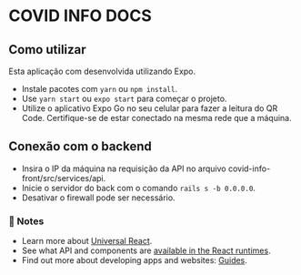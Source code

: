 # COVID INFO DOCS

## Como utilizar

Esta aplicação com desenvolvida utilizando Expo.

- Instale pacotes com `yarn` ou `npm install`.
- Use `yarn start` ou `expo start` para começar o projeto.
- Utilize o aplicativo Expo Go no seu celular para fazer a leitura do QR Code. Certifique-se de estar conectado na mesma rede que a máquina.

## Conexão com o backend

 - Insira o IP da máquina na requisição da API no arquivo covid-info-front/src/services/api.
 - Inicie o servidor do back com o comando `rails s -b 0.0.0.0`.
 - Desativar o firewall pode ser necessário.

### 📝 Notes

- Learn more about [Universal React](https://docs.expo.io/).
- See what API and components are [available in the React runtimes](https://docs.expo.io/versions/latest/).
- Find out more about developing apps and websites: [Guides](https://docs.expo.io/guides/).
